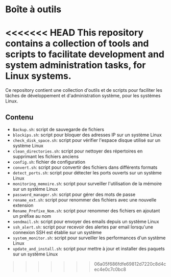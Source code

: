# Boîte à outils

<<<<<<< HEAD
This repository contains a collection of tools and scripts to facilitate development and system administration tasks, for Linux systems.
=======
Ce repository contient une collection d'outils et de scripts pour faciliter les tâches de développement et d'administration système, pour les systèmes Linux.

## Contenu

- `Backup.sh`: script de sauvegarde de fichiers
- `blockips.sh`: script pour bloquer des adresses IP sur un système Linux
- `check_disk_space.sh`: script pour vérifier l'espace disque utilisé sur un système Linux
- `clean_directories.sh`: script pour nettoyer des répertoires en supprimant les fichiers anciens
- `config.sh`: fichier de configuration
- `convert.sh`: script pour convertir des fichiers dans différents formats
- `detect_ports.sh`: script pour détecter les ports ouverts sur un système Linux
- `monitoring_memoire.sh`: script pour surveiller l'utilisation de la mémoire sur un système Linux
- `password_manager.sh`: script pour gérer des mots de passe
- `rename_ext.sh`: script pour renommer des fichiers avec une nouvelle extension
- `Rename_Prefixe_Nom.sh`: script pour renommer des fichiers en ajoutant un préfixe au nom
- `sendmail.sh`: script pour envoyer des emails depuis un système Linux
- `ssh_alert.sh`: script pour recevoir des alertes par email lorsqu'une connexion SSH est établie sur un système
- `system_monitor.sh`: script pour surveiller les performances d'un système Linux
- `update_and_install.sh`: script pour mettre à jour et installer des paquets sur un système Linux
>>>>>>> 06a05f686fdfe69812d7220c8d4cec4e0c7c0bc8
